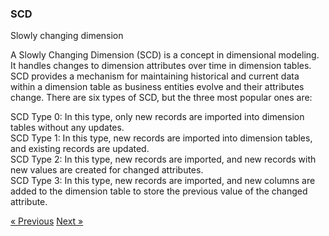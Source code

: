 ### SCD 
Slowly changing dimension

A Slowly Changing Dimension (SCD) is a concept in dimensional modeling. It handles changes to dimension attributes over time in dimension tables. SCD provides a mechanism for maintaining historical and current data within a dimension table as business entities evolve and their attributes change. There are six types of SCD, but the three most popular ones are:

SCD Type 0: In this type, only new records are imported into dimension tables without any updates. <br>
SCD Type 1: In this type, new records are imported into dimension tables, and existing records are updated. <br>
SCD Type 2: In this type, new records are imported, and new records with new values are created for changed attributes. <br>
SCD Type 3: In this type, new records are imported, and new columns are added to the dimension table to store the previous value of the changed attribute. <br>

[&laquo; Previous](OLAP_Cubes.md) [Next &raquo;](data_load_strategies.md)